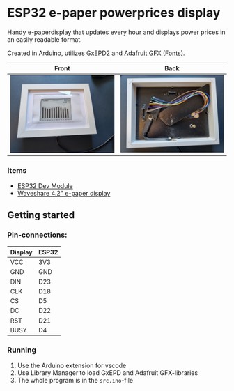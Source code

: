 # ESP32 e-paper powerprices display

Handy e-paperdisplay that updates every hour and displays power prices in an easily readable format. 

Created in Arduino, utilizes [GxEPD2](https://github.com/ZinggJM/GxEPD2) and [Adafruit GFX (Fonts)](https://github.com/adafruit/Adafruit-GFX-Library). 

| Front | Back |
| --- | ---|
| ![Front, not pretty but it does the job](./media/20230331_122927.jpg) | ![Back, see front](./media/20230331_122756.jpg) |


### Items

* [ESP32 Dev Module](https://www.aliexpress.com/item/1005004268911484.html?spm=a2g0o.productlist.main.1.4e792e2aCbh6W3&algo_pvid=4d8414a7-8d67-4a7c-955c-ebdace48d5fa&algo_exp_id=4d8414a7-8d67-4a7c-955c-ebdace48d5fa-0&pdp_ext_f=%7B%22sku_id%22%3A%2212000028838235689%22%7D&pdp_npi=3%40dis%21EUR%213.52%212.85%21%21%21%21%21%40211bd3cb16802582304613136d0709%2112000028838235689%21sea%21NO%21198746603&curPageLogUid=CrUzD1s0la0t) 
* [Waveshare 4.2" e-paper display](https://www.aliexpress.com/item/32829561526.html?spm=a2g0o.productlist.main.5.721227bbt9xr9q&algo_pvid=f38b5b35-9099-463c-b4c7-aaeec421cf3b&algo_exp_id=f38b5b35-9099-463c-b4c7-aaeec421cf3b-2&pdp_ext_f=%7B%22sku_id%22%3A%2264968275656%22%7D&pdp_npi=3%40dis%21EUR%2138.47%2134.62%21%21%21%21%21%40212272e216802578308782883d071b%2164968275656%21sea%21NO%21198746603&curPageLogUid=2TRaQnf0JONY)

## Getting started

### Pin-connections:
| Display | ESP32  |  
|---|---|
| VCC  | 3V3  |
| GND  | GND  |
| DIN  | D23  |
| CLK  | D18  |
| CS   | D5   |
| DC   | D22  |
| RST  | D21  |
| BUSY | D4   |

### Running

1. Use the Arduino extension for vscode
2. Use Library Manager to load GxEPD and Adafruit GFX-libraries
2. The whole program is in the `src.ino`-file